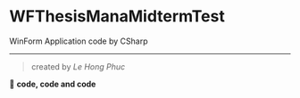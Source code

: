 # WFThesisManaMidtermTest
WinForm Application code by CSharp

***
> created by *Le Hong Phuc*

🌻 **code, code and code**
